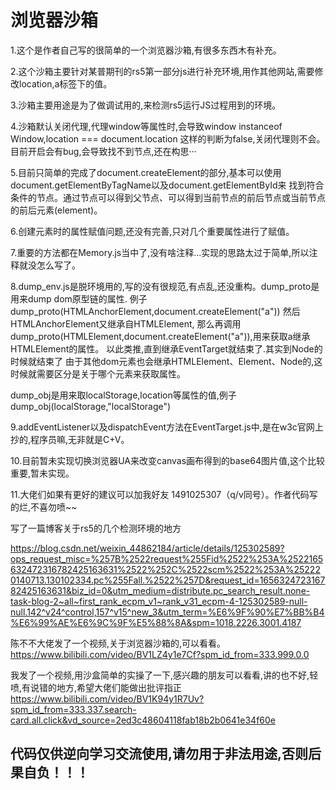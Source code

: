 # 浏览器沙箱

1.这个是作者自己写的很简单的一个浏览器沙箱,有很多东西木有补充。

2.这个沙箱主要针对某普期刊的rs5第一部分js进行补充环境,用作其他网站,需要修改location,a标签下的值。

3.沙箱主要用途是为了做调试用的,来检测rs5运行JS过程用到的环境。

4.沙箱默认关闭代理,代理window等属性时,会导致window instanceof Window,location === document.location
这样的判断为false,关闭代理则不会。目前开启会有bug,会导致找不到节点,还在构思···

5.目前只简单的完成了document.createElement的部分,基本可以使用
document.getElementByTagName以及document.getElementById来
找到符合条件的节点。通过节点可以得到父节点、可以得到当前节点的前后节点或当前节点的前后元素(element)。

6.创建元素时的属性赋值问题,还没有完善,只对几个重要属性进行了赋值。

7.重要的方法都在Memory.js当中了,没有啥注释...实现的思路太过于简单,所以注释就没怎么写了。

8.dump_env.js是脱环境用的,写的没有很规范,有点乱,还没重构。dump_proto是用来dump dom原型链的属性.
例子 dump_proto(HTMLAnchorElement,document.createElement("a"))
然后HTMLAnchorElement又继承自HTMLElement,
那么再调用dump_proto(HTMLElement,document.createElement("a")),用来获取a继承HTMLElement的属性。
以此类推,直到继承EventTarget就结束了.其实到Node的时候就结束了
由于其他dom元素也会继承HTMLElement、Element、Node的,这时候就需要区分是关于哪个元素来获取属性。

dump_obj是用来取localStorage,location等属性的值,例子 dump_obj(localStorage,"localStorage")

9.addEventListener以及dispatchEvent方法在EventTarget.js中,是在w3c官网上抄的,程序员嘛,无非就是C+V。

10.目前暂未实现切换浏览器UA来改变canvas画布得到的base64图片值,这个比较重要,暂未实现。

11.大佬们如果有更好的建议可以加我好友 1491025307（q/v同号）。作者代码写的烂,不喜勿喷~~

写了一篇博客关于rs5的几个检测环境的地方

https://blog.csdn.net/weixin_44862184/article/details/125302589?ops_request_misc=%257B%2522request%255Fid%2522%253A%2522165632472316782425163631%2522%252C%2522scm%2522%253A%252220140713.130102334.pc%255Fall.%2522%257D&request_id=165632472316782425163631&biz_id=0&utm_medium=distribute.pc_search_result.none-task-blog-2~all~first_rank_ecpm_v1~rank_v31_ecpm-4-125302589-null-null.142^v24^control,157^v15^new_3&utm_term=%E6%9F%90%E7%BB%B4%E6%99%AE%E6%9C%9F%E5%88%8A&spm=1018.2226.3001.4187


陈不不大佬发了一个视频,关于浏览器沙箱的,可以看看。
https://www.bilibili.com/video/BV1LZ4y1e7Cf?spm_id_from=333.999.0.0

我发了一个视频,用沙盒简单的实操了一下,感兴趣的朋友可以看看,讲的也不好,轻喷,有说错的地方,希望大佬们能做出批评指正
https://www.bilibili.com/video/BV1K94y1R7Uv?spm_id_from=333.337.search-card.all.click&vd_source=2ed3c48604118fab18b2b0641e34f60e


## 代码仅供逆向学习交流使用,请勿用于非法用途,否则后果自负！！！


